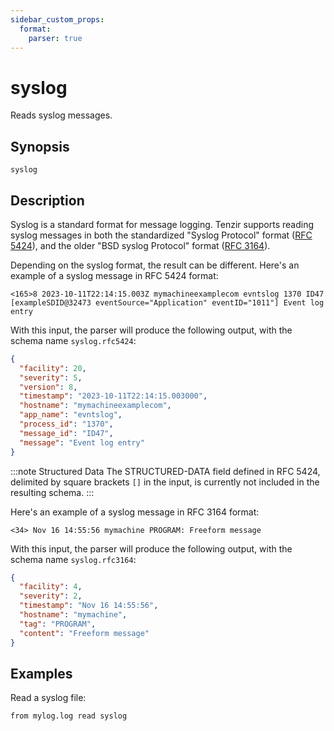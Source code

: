```yaml
---
sidebar_custom_props:
  format:
    parser: true
---
```


# syslog

Reads syslog messages.

## Synopsis

```
syslog
```

## Description

Syslog is a standard format for message logging.
Tenzir supports reading syslog messages in both the standardized "Syslog Protocol" format
([RFC 5424](https://tools.ietf.org/html/rfc5424)), and the older "BSD syslog Protocol" format
([RFC 3164](https://tools.ietf.org/html/rfc3164)).

Depending on the syslog format, the result can be different.
Here's an example of a syslog message in RFC 5424 format:

```
<165>8 2023-10-11T22:14:15.003Z mymachineexamplecom evntslog 1370 ID47 [exampleSDID@32473 eventSource="Application" eventID="1011"] Event log entry
```

With this input, the parser will produce the following output, with the schema name `syslog.rfc5424`:

```json
{
  "facility": 20,
  "severity": 5,
  "version": 8,
  "timestamp": "2023-10-11T22:14:15.003000",
  "hostname": "mymachineexamplecom",
  "app_name": "evntslog",
  "process_id": "1370",
  "message_id": "ID47",
  "message": "Event log entry"
}
```

:::note Structured Data
The STRUCTURED-DATA field defined in RFC 5424, delimited by square brackets `[]` in the input,
is currently not included in the resulting schema.
:::

Here's an example of a syslog message in RFC 3164 format:

```
<34> Nov 16 14:55:56 mymachine PROGRAM: Freeform message
```

With this input, the parser will produce the following output, with the schema name `syslog.rfc3164`:

```json
{
  "facility": 4,
  "severity": 2,
  "timestamp": "Nov 16 14:55:56",
  "hostname": "mymachine",
  "tag": "PROGRAM",
  "content": "Freeform message"
}
```

## Examples

Read a syslog file:

```
from mylog.log read syslog
```
